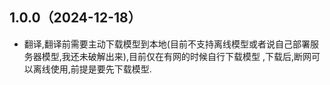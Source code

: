 ## 1.0.0（2024-12-18）
* 翻译,翻译前需要主动下载模型到本地(目前不支持离线模型或者说自己部署服务器模型,我还未破解出来),目前仅在有网的时候自行下载模型
,下载后,断网可以离线使用,前提是要先下载模型.
